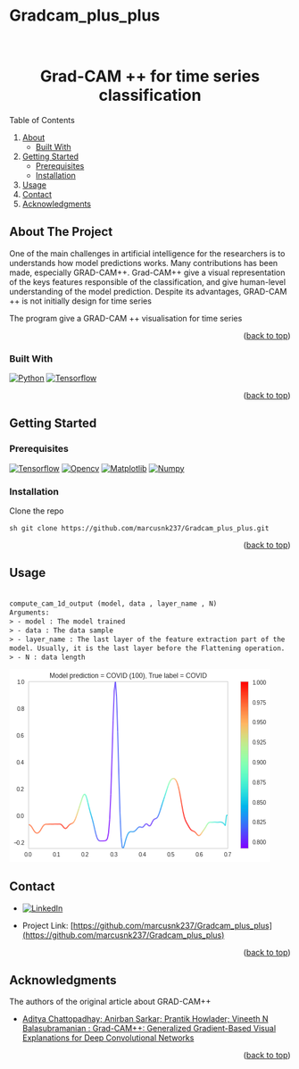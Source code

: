 # Gradcam_plus_plus
<a name="readme-top"></a>
<br />
<div align="center">
  <h1 align="center">Grad-CAM ++ for time series classification</h1>

</div>
<!-- TABLE OF CONTENTS -->
  <summary>Table of Contents</summary>
  <ol>
    <li>
      <a href="#about-the-code">About</a>
      <ul>
        <li><a href="#built-with">Built With</a></li>
      </ul>
    </li>
    <li>
      <a href="#getting-started">Getting Started</a>
      <ul>
        <li><a href="#prerequisites">Prerequisites</a></li>
        <li><a href="#installation">Installation</a></li>
      </ul>
    </li>
    <li><a href="#usage">Usage</a></li>
    <li><a href="#contact">Contact</a></li>
    <li><a href="#acknowledgments">Acknowledgments</a></li>
  </ol>


<!-- ABOUT THE PROJECT -->
## About The Project


One of the main challenges in artificial intelligence for the researchers is to understands how model predictions works.
Many contributions has been made, especially GRAD-CAM++.
Grad-CAM++ give a visual representation of the keys features responsible of the classification, and give human-level understanding of the model prediction. 
Despite its advantages, GRAD-CAM ++ is not initially design for time series

The program give a GRAD-CAM ++ visualisation for time series

<p align="right">(<a href="#readme-top">back to top</a>)</p>



### Built With

[![Python][Python]][Python-url]
[![Tensorflow][Tensorflow]][Tensorflow-url]

<p align="right">(<a href="#readme-top">back to top</a>)</p>

<!-- GETTING STARTED -->
## Getting Started

### Prerequisites
[![Tensorflow][Tensorflow]][Tensorflow-url]
[![Opencv][Opencv]][Opencv-url]
[![Matplotlib][Matplotlib]][Matplotlib]
[![Numpy][Numpy]][Numpy-url]

### Installation

Clone the repo
   ```
   sh git clone https://github.com/marcusnk237/Gradcam_plus_plus.git
   ```
<p align="right">(<a href="#readme-top">back to top</a>)</p>

## Usage
```

compute_cam_1d_output (model, data , layer_name , N)
Arguments:
> - model : The model trained
> - data : The data sample
> - layer_name : The last layer of the feature extraction part of the model. Usually, it is the last layer before the Flattening operation.
> - N : data length
```
![Alt text](https://github.com/marcusnk237/dataset_gradcam_plus_plus/blob/main/results/gradcam_plus_plus_1d.png)


<!-- CONTACT -->
## Contact
* [![LinkedIn][linkedin-shield]][linkedin-url]

* Project Link: [https://github.com/marcusnk237/Gradcam_plus_plus](https://github.com/marcusnk237/Gradcam_plus_plus)
<p align="right">(<a href="#readme-top">back to top</a>)</p>



<!-- ACKNOWLEDGMENTS -->
## Acknowledgments

The authors of the original article about GRAD-CAM++
* [Aditya Chattopadhay; Anirban Sarkar; Prantik Howlader; Vineeth N Balasubramanian : Grad-CAM++: Generalized Gradient-Based Visual Explanations for Deep Convolutional Networks](https://doi.org/10.1109/WACV.2018.00097)
<p align="right">(<a href="#readme-top">back to top</a>)</p>



<!-- MARKDOWN LINKS & IMAGES -->
[license-shield]: https://img.shields.io/github/license/othneildrew/Best-README-Template.svg?style=for-the-badge
[license-url]: https://github.com/marcusnk237/dataset_gradcam_plus_plus/blob/main/LICENSE
[linkedin-shield]: https://img.shields.io/badge/-LinkedIn-black.svg?style=for-the-badge&logo=linkedin&colorB=555
[linkedin-url]: https://www.linkedin.com/in/marc-junior-nkengue/
[product-screenshot]: images/screenshot.png

[Opencv]:https://img.shields.io/badge/opencv-%23white.svg?style=for-the-badge&logo=opencv&logoColor=white
[Opencv-url]:https://pypi.org/project/opencv-python/
[Matplotlib]:https://img.shields.io/badge/Matplotlib-%23ffffff.svg?style=for-the-badge&logo=Matplotlib&logoColor=black
[Matplotlib-url]:https://matplotlib.org/
[NumPy]: https://img.shields.io/badge/numpy-%23013243.svg?style=for-the-badge&logo=numpy&logoColor=white
[Numpy-url]:https://numpy.org/
[Python]: https://img.shields.io/badge/Python-3776AB?style=for-the-badge&logo=python&logoColor=yellow
[Python-url]: https://www.python.org/
[Tensorflow]: https://img.shields.io/badge/TensorFlow-FF6F00?style=for-the-badge&logo=tensorflow&logoColor=white 
[Tensorflow-url]:  https://www.tensorflow.org/


